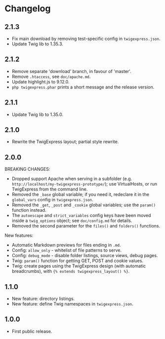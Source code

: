 # Changelog

## 2.1.3

- Fix main download by removing test-specific config in `twigexpress.json`.
- Update Twig lib to 1.35.3.

## 2.1.2

- Remove separate 'download' branch, in favour of 'master'.
- Remove `.htaccess`, see `doc/apache.md`.
- Update highlight.js to 9.12.0.
- `php twigexpress.phar` prints a short message and the release version.

## 2.1.1

- Update Twig lib to 1.35.0.

## 2.1.0

- Rewrite the TwigExpress layout; partial style rewrite.

## 2.0.0

BREAKING CHANGES:

- Dropped support Apache when serving in a subfolder (e.g. `http://localhost/my-twigexpress-prototype/`); use VirtualHosts, or run TwigExpress from the command line.
- Removed the `_base` global variable; if you need it, redeclare it in the `global_vars` config in `twigexpress.json`.
- Removed the `_get`, `_post` and `_cookie` global variables; use the `param()` function instead.
- The `autoescape` and `strict_variables` config keys have been moved inside a `twig_options` object; see `doc/config.md` for details.
- Removed the second parameter for the `files()` and `folders()` functions.

New features:

- Automatic Markdown previews for files ending in `.md`.
- Config: `allow_only` - whitelist of file patterns to serve.
- Config: `debug_mode` - disable folder listings, source views, debug pages.
- Twig: `param()` function for getting GET, POST and cookie values.
- Twig: create pages using the TwigExpress design (with automatic breadcrumbs), with `{% extends twigexpress_layout() %}`.

## 1.1.0

- New feature: directory listings.
- New feature: define Twig namespaces in `twigexpress.json`.

## 1.0.0

- First public release.
